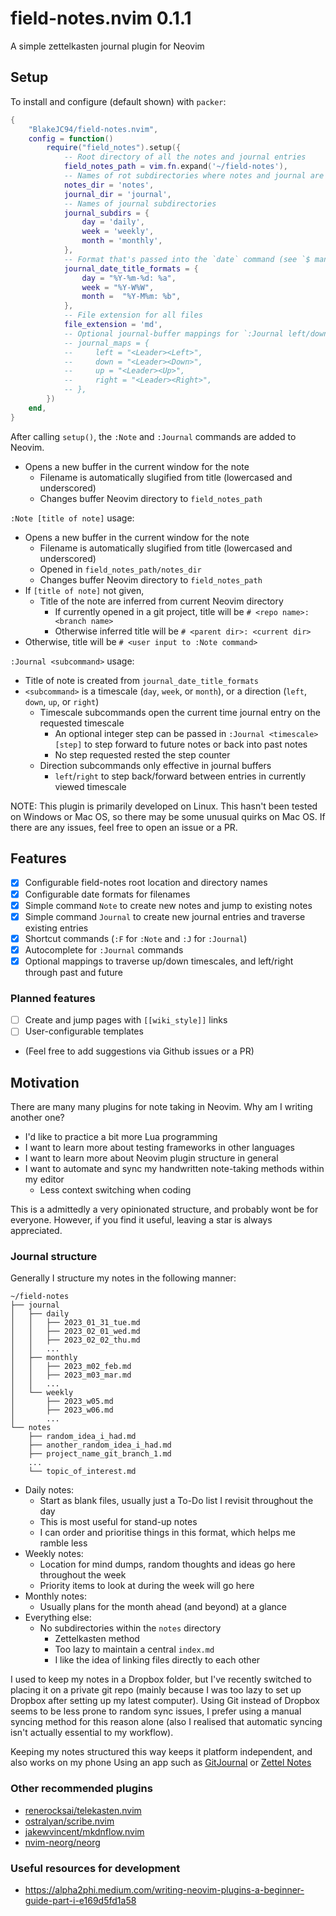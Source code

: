 # field-notes.nvim 0.1.1
A simple zettelkasten journal plugin for Neovim

## Setup

To install and configure (default shown) with `packer`:
```lua
{
    "BlakeJC94/field-notes.nvim",
    config = function()
        require("field_notes").setup({
            -- Root directory of all the notes and journal entries
            field_notes_path = vim.fn.expand('~/field-notes'),
            -- Names of rot subdirectories where notes and journal are located
            notes_dir = 'notes',
            journal_dir = 'journal',
            -- Names of journal subdirectories
            journal_subdirs = {
                day = 'daily',
                week = 'weekly',
                month = 'monthly',
            },
            -- Format that's passed into the `date` command (see `$ man date` for details)
            journal_date_title_formats = {
                day = "%Y-%m-%d: %a",
                week = "%Y-W%W",
                month =  "%Y-M%m: %b",
            },
            -- File extension for all files
            file_extension = 'md',
            -- Optional journal-buffer mappings for `:Journal left/down/up/right`
            -- journal_maps = {
            --     left = "<Leader><Left>",
            --     down = "<Leader><Down>",
            --     up = "<Leader><Up>",
            --     right = "<Leader><Right>",
            -- },
        })
    end,
}
```

After calling `setup()`, the `:Note` and `:Journal` commands are added to Neovim.
- Opens a new buffer in the current window for the note
    - Filename is automatically slugified from title (lowercased and underscored)
    - Changes buffer Neovim directory to `field_notes_path`

`:Note [title of note]` usage:
- Opens a new buffer in the current window for the note
    - Filename is automatically slugified from title (lowercased and underscored)
    - Opened in `field_notes_path/notes_dir`
    - Changes buffer Neovim directory to `field_notes_path`
- If `[title of note]` not given,
    - Title of the note are inferred from current Neovim directory
        - If currently opened in a git project, title will be `# <repo name>: <branch name>`
        - Otherwise inferred title will be `# <parent dir>: <current dir>`
- Otherwise, title will be `# <user input to :Note command>`

`:Journal <subcommand>` usage:
- Title of note is created from `journal_date_title_formats`
- `<subcommand>` is a timescale (`day`, `week`, or `month`), or a direction (`left`, `down`, `up`,
  or `right`)
    - Timescale subcommands open the current time journal entry on the requested timescale
        - An optional integer step can be passed in `:Journal <timescale> [step]` to step forward to
          future notes or back into past notes
        - No step requested rested the step counter
    - Direction subcommands only effective in journal buffers
        - `left`/`right` to step back/forward between entries in currently viewed timescale

NOTE: This plugin is primarily developed on Linux. This hasn't been tested on Windows or Mac OS, so
there may be some unusual quirks on Mac OS. If there are any issues, feel free to open an issue or a
PR.

## Features
- [X] Configurable field-notes root location and directory names
- [X] Configurable date formats for filenames
- [X] Simple command `Note` to create new notes and jump to existing notes
- [X] Simple command `Journal` to create new journal entries and traverse existing entries
- [X] Shortcut commands (`:F` for `:Note` and `:J` for `:Journal`)
- [X] Autocomplete for `:Journal` commands
- [X] Optional mappings to traverse up/down timescales, and left/right through past and future

### Planned features
- [ ] Create and jump pages with `[[wiki_style]]` links
- [ ] User-configurable templates
- (Feel free to add suggestions via Github issues or a PR)


## Motivation
There are many many plugins for note taking in Neovim. Why am I writing another one?

- I'd like to practice a bit more Lua programming
- I want to learn more about testing frameworks in other languages
- I want to learn more about Neovim plugin structure in general
- I want to automate and sync my handwritten note-taking methods within my editor
    - Less context switching when coding

This is a admittedly a very opinionated structure, and probably wont be for everyone. However, if
you find it useful, leaving a star is always appreciated.

### Journal structure
Generally I structure my notes in the following manner:
```
~/field-notes
├── journal
│   ├── daily
│   │   ├── 2023_01_31_tue.md
│   │   ├── 2023_02_01_wed.md
│   │   ├── 2023_02_02_thu.md
│   │   ...
│   ├── monthly
│   │   ├── 2023_m02_feb.md
│   │   ├── 2023_m03_mar.md
│   │   ...
│   └── weekly
│       ├── 2023_w05.md
│       ├── 2023_w06.md
│       ...
└── notes
    ├── random_idea_i_had.md
    ├── another_random_idea_i_had.md
    ├── project_name_git_branch_1.md
    ...
    └── topic_of_interest.md
```

* Daily notes:
    * Start as blank files, usually just a To-Do list I revisit throughout the day
    * This is most useful for stand-up notes
    * I can order and prioritise things in this format, which helps me ramble less
* Weekly notes:
    * Location for mind dumps, random thoughts and ideas go here throughout the week
    * Priority items to look at during the week will go here
* Monthly notes:
    * Usually plans for the month ahead (and beyond) at a glance
* Everything else:
    * No subdirectories within the `notes` directory
        * Zettelkasten method
        * Too lazy to maintain a central `index.md`
        * I like the idea of linking files directly to each other

I used to keep my notes in a Dropbox folder, but I've recently switched to placing it on a private
git repo (mainly because I was too lazy to set up Dropbox after setting up my latest computer).
Using Git instead of Dropbox seems to be less prone to random sync issues, I prefer using a manual
syncing method for this reason alone (also I realised that automatic syncing isn't actually
essential to my workflow).

Keeping my notes structured this way keeps it platform independent, and also works on my phone Using
an app such as [GitJournal](https://gitjournal.io/) or [Zettel Notes](https://znotes.thedoc.eu.org/)

### Other recommended plugins
- [renerocksai/telekasten.nvim](https://github.com/renerocksai/telekasten.nvim)
- [ostralyan/scribe.nvim](https://github.com/ostralyan/scribe.nvim)
- [jakewvincent/mkdnflow.nvim](https://github.com/jakewvincent/mkdnflow.nvim)
- [nvim-neorg/neorg](https://github.com/nvim-neorg/neorg)

### Useful resources for development
- https://alpha2phi.medium.com/writing-neovim-plugins-a-beginner-guide-part-i-e169d5fd1a58

